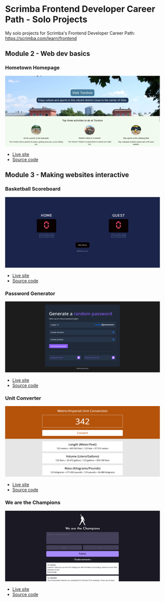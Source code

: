 # Scrimba Frontend Developer Career Path - Solo Projects

My solo projects for Scrimba's Frontend Developer Career Path: https://scrimba.com/learn/frontend

## Module 2 - Web dev basics

### Hometown Homepage

![](m2-hometown-homepage/screenshot.png)

- [Live site](https://helenclx.github.io/Scrimba-Frontend-Solo-Projects/m2-hometown-homepage/)
- [Source code](https://github.com/helenclx/Scrimba-Frontend-Solo-Projects/tree/main/m2-hometown-homepage)

## Module 3 - Making websites interactive

### Basketball Scoreboard

![](m3-basketball-scoreboard/screenshot.png)

- [Live site](https://helenclx.github.io/Scrimba-Frontend-Solo-Projects/m3-basketball-scoreboard/)
- [Source code](https://github.com/helenclx/Scrimba-Frontend-Solo-Projects/tree/main/m3-basketball-scoreboard)

### Password Generator

![](m3-password-generator/screenshot.png)

- [Live site](https://helenclx.github.io/Scrimba-Frontend-Solo-Projects/m3-password-generator/)
- [Source code](https://github.com/helenclx/Scrimba-Frontend-Solo-Projects/tree/main/m3-password-generator)

### Unit Converter

![](m3-unit-converter/screenshot.png)

- [Live site](https://helenclx.github.io/Scrimba-Frontend-Solo-Projects/m3-unit-converter/)
- [Source code](https://github.com/helenclx/Scrimba-Frontend-Solo-Projects/tree/main/m3-unit-converter)

### We are the Champions

![](m3-we-are-the-champions/screenshot.png)

- [Live site](https://helenclx.github.io/Scrimba-Frontend-Solo-Projects/m3-we-are-the-champions/)
- [Source code](https://github.com/helenclx/Scrimba-Frontend-Solo-Projects/tree/main/m3-we-are-the-champions)
